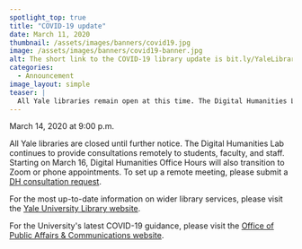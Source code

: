 ```yaml
---
spotlight_top: true
title: "COVID-19 update"
date: March 11, 2020
thumbnail: /assets/images/banners/covid19.jpg
image: /assets/images/banners/covid19-banner.jpg
alt: The short link to the COVID-19 library update is bit.ly/YaleLibraryCovid19
categories:
  - Announcement
image_layout: simple
teaser: |
  All Yale libraries remain open at this time. The Digital Humanities Lab continues to provide consultations remotely to students, faculty, and staff.
---
```

March 14, 2020 at 9:00 p.m.  

All Yale libraries are closed until further notice. The Digital Humanities Lab continues to provide consultations remotely to students, faculty, and staff. Starting on March 16, Digital Humanities Office Hours will also transition to Zoom or phone appointments. To set up a remote meeting, please submit a <a href='https://docs.google.com/forms/d/e/1FAIpQLSe4Lyo8EEdoiTLosfnmOUNEsZZToCD_n7dZ10ypCerw4diJGA/viewform' target='_blank'>DH consultation request</a>. 

For the most up-to-date information on wider library services, please visit the <a href='https://web.library.yale.edu/news/2020/03/covid-19-library-update' target='_blank'>Yale University Library website</a>.

For the University's latest COVID-19 guidance, please visit the <a href='https://communications.yale.edu/covid-19-information' target='_blank'>Office of Public Affairs & Communications website</a>.
